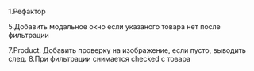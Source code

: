 1.Рефактор

<!-- 2.Исправить верстку card_style (прыгает slider) ^^ -->
<!-- 3.Переименовать фцию switchingPage ^^ -->
<!-- 4.Добавить кнопку search и подключить событие к ней  -->

5.Добавить модальное окно если указаного товара нет после фильтрации

<!-- 6.Найти и назначить событие на кнопку поиск  -->

7.Product. Добавить проверку на изображение, если пусто, выводить след.
8.При фильтрации снимается checked с товара

<!-- 9.При повторном нажатии изменяется цена правильно -->
<!-- 10.Добавить datalist в поиск -->
<!-- 11. Добавить странцу продуктов -->
<!-- 12. Реализовать рекомендуемые продукты  -->
<!-- 13. Курс валют  -->

<!-- 14. Переключение на 0 страницу при сортировке -->
<!-- 15. Добавть выбор отображения колво продуктов на странице  -->